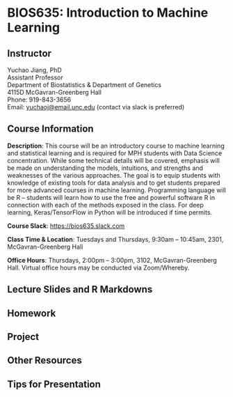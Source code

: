 # BIOS635: Introduction to Machine Learning

## Instructor

Yuchao Jiang, PhD<br /> 
Assistant Professor<br /> 
Department of Biostatistics & Department of Genetics<br /> 
4115D McGavran-Greenberg Hall<br /> 
Phone:  919-843-3656<br /> 
Email:  yuchaoj@email.unc.edu (contact via slack is preferred)

## Course Information

**Description**: This course will be an introductory course to machine learning and statistical learning and is required for MPH students with Data Science concentration. While some technical details will be covered, emphasis will be made on understanding the models, intuitions, and strengths and weaknesses of the various approaches. The goal is to equip students with knowledge of existing tools for data analysis and to get students prepared for more advanced courses in machine learning. Programming language will be R – students will learn how to use the free and powerful software R in connection with each of the methods exposed in the class. For deep learning, Keras/TensorFlow in Python will be introduced if time permits.

**Course Slack**: https://bios635.slack.com

**Class Time & Location**: Tuesdays and Thursdays, 9:30am – 10:45am, 2301, McGavran-Greenberg Hall

**Office Hours**: Thursdays, 2:00pm – 3:00pm, 3102, McGavran-Greenberg Hall. Virtual office hours may be conducted via Zoom/Whereby.

## Lecture Slides and R Markdowns



## Homework

## Project

## Other Resources

## Tips for Presentation

